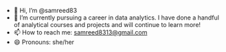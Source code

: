 - 👋 Hi, I’m @samreed83
- 🌱 I’m currently pursuing a career in data analytics. I have done a handful of analytical courses and projects and will continue to learn more!
- 📫 How to reach me: samreed8313@gmail.com 
- 😄 Pronouns: she/her


<!---
samreed83/samreed83 is a ✨ special ✨ repository because its `README.md` (this file) appears on your GitHub profile.
You can click the Preview link to take a look at your changes.
--->
